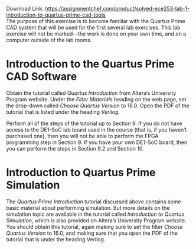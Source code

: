 Download Link: https://assignmentchef.com/product/solved-ece253-lab-1-introduction-to-quartus-prime-cad-tools
<br>
The purpose of this exercise is to become familiar with the Quartus Prime CAD system that will be used for the first several lab exercises. This lab exercise will not be marked—the work is done on your own time, and on a computer outside of the lab rooms.

<h1>Introduction to the Quartus Prime CAD Software</h1>

Obtain the tutorial called <em>Quartus Introduction </em>from Altera’s University Program website. Under the <em>Filter Materials </em>heading on the web page, set the drop-down called <em>Choose Quartus Version </em>to 16.0. Open the PDF of the tutorial that is listed under the heading <em>Verilog</em>.

Perform all of the steps of the tutorial up to Section 9. If you do not have access to the DE1-SoC lab board used in the course (that is, if you haven’t purchased one), then you will not be able to perform the FPGA programming step in Section 9. If you have your own DE1-SoC board, then you can perform the steps in Section 9.2 and Section 10.

<h1>Introduction to Quartus Prime Simulation</h1>

The <em>Quartus Prime Introduction </em>tutorial discussed above contains some basic material about performing simulation. But more details on the simulation topic are available in the tutorial called <em>Introduction to Quartus Simulation</em>, which is also provided on Altera’s University Program website. You should obtain this tutorial, again making sure to set the filter <em>Choose Quartus Version </em>to 16.0, and making sure that you open the PDF of the tutorial that is under the heading Verilog.